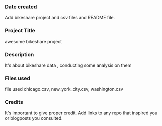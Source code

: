 ### Date created
Add bikeshare project and csv files and README file.

### Project Title
awesome bikeshare project

### Description
It's about bikeshare data , conducting some analysis on them

### Files used
file used chicago.csv, new_york_city.csv, washington.csv

### Credits
It's important to give proper credit. Add links to any repo that inspired you or blogposts you consulted.
